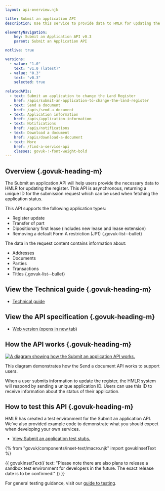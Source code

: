 ```yaml
---
layout: api-overview.njk

title: Submit an application API
description: Use this service to provide data to HMLR for updating the register.

eleventyNavigation:
    key: Submit an Application API v0.3
    parent: Submit an Application API

notlive: true

versions:
  - value: "1.0"
    text: "v1.0 (latest)"
  - value: "0.3"
    text: "v0.3"
    selected: true
    
relatedAPIs:
  - text: Submit an application to change the Land Register
    href: /apis/submit-an-application-to-change-the-land-register 
  - text: Send a document
    href: /apis/send-a-document
  - text: Application information
    href: /apis/application-information
  - text: Notifications
    href: /apis/notifications
  - text: Download a document
    href: /apis/download-a-document
  - text: More
    href: /find-a-service-api
    classes: govuk-!-font-weight-bold
---
```


<section>

## Overview {.govuk-heading-m}


The Submit an application API will help users provide the necessary data to HMLR for updating the register. This API is asynchronous, returning a unique ID for the submission request which can be used when fetching the application status.

This API supports the following application types:

- Register update
- Transfer of part
- Dipositionary first lease (includes new lease and lease extension)
- Removing a default Form A restriction (JP1)
{.govuk-list--bullet}

The data in the request content contains information about:

- Addresses
- Documents
- Parties
- Transactions
- Titles
{.govuk-list--bullet}

</section>
<section>

## View the Technical guide {.govuk-heading-m}

<ul class="govuk-list"> <!-- Default render for `- list` style lists is to add bullet points, which we don't want here. -->
  <li>
    <a class="govuk-link" href="/apis/submit-an-application/0.3/technical-guide">Technical guide</a>
  </li>
</ul>

</section>
<section>

## View the API specification {.govuk-heading-m}

<ul class="govuk-list"> <!-- Default render for `- list` style lists is to add bullet points, which we don't want here. -->
  <li>
    <a class="govuk-link" href="https://landregistry.github.io/bgtechdoc/vcad/v0_3/vcad-spec.html#tag/Submit-an-application-API" rel="noreferrer noopener" target="_blank">Web version (opens in new tab)</a>
  </li>
</ul>

</section>
<section>

## How the API works {.govuk-heading-m}

<a target="_blank" href="/assets/images/SubmitAnApplication.png">
  <img class="govuk-!-margin-bottom-3" src="/assets/images/SubmitAnApplication.png" alt="A diagram showing how the Submit an application API works.">
</a>

This diagram demonstrates how the Send a document API works to support users.

When a user submits information to update the register, the HMLR system will respond by sending a unique application ID. Users can use this ID to receive information about the status of their application.

</section>
<section>

## How to test this API {.govuk-heading-m}

HMLR has created a test environment for the Submit an application API. We’ve also provided example code to demonstrate what you should expect when developing your own services.

<ul class="govuk-list">
  <li>
    <a class="govuk-link" href="/apis/submit-an-application/0.3/test-stubs">View Submit an application test stubs.</a>
  </li>
</ul>


{% from "govuk/components/inset-text/macro.njk" import govukInsetText %}

{{ govukInsetText({
  text: "Please note there are also plans to release a sandbox test environment for developers in the future. The exact release date is to be confirmed."
}) }}

For general testing guidance, visit our [guide to testing](/a-guide-to-testing).

</section>
